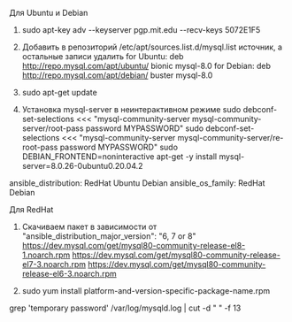 Для Ubuntu и Debian

1. sudo apt-key adv --keyserver pgp.mit.edu --recv-keys 5072E1F5

2. Добавить в репозиторий /etc/apt/sources.list.d/mysql.list источник, а остальные записи удалить
   for Ubuntu:
   deb http://repo.mysql.com/apt/ubuntu/ bionic mysql-8.0
   for Debian:
   deb http://repo.mysql.com/apt/debian/ buster mysql-8.0

3. sudo apt-get update

4. Установка mysql-server в неинтерактивном режиме
sudo debconf-set-selections <<< "mysql-community-server mysql-community-server/root-pass password MYPASSWORD"
sudo debconf-set-selections <<< "mysql-community-server mysql-community-server/re-root-pass password MYPASSWORD"
sudo DEBIAN_FRONTEND=noninteractive apt-get -y install mysql-server=8.0.26-0ubuntu0.20.04.2


ansible_distribution: RedHat Ubuntu Debian
ansible_os_family: RedHat Debian  

Для RedHat

1. Скачиваем пакет в зависимости от "ansible_distribution_major_version": "6, 7 or 8"
https://dev.mysql.com/get/mysql80-community-release-el8-1.noarch.rpm
https://dev.mysql.com/get/mysql80-community-release-el7-3.noarch.rpm
https://dev.mysql.com/get/mysql80-community-release-el6-3.noarch.rpm

2. sudo yum install platform-and-version-specific-package-name.rpm

grep 'temporary password' /var/log/mysqld.log | cut -d " " -f 13
